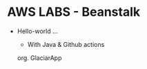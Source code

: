 # AWS LABS - Beanstalk
- Hello-world ... 

   - With Java & Github actions       


   org.
   GlaciarApp
